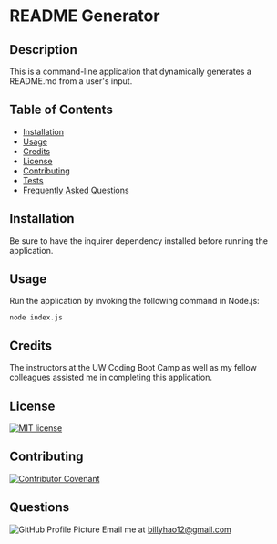 # README Generator

## Description

This is a command-line application that dynamically generates a README&#46;md from a user's input.

## Table of Contents

* [Installation](#installation)
* [Usage](#usage)
* [Credits](#credits)
* [License](#license)
* [Contributing](#contributing)
* [Tests](#tests)
* [Frequently Asked Questions](#frequently-asked-questions)

## Installation

Be sure to have the inquirer dependency installed before running the application.

## Usage

Run the application by invoking the following command in Node.js:

```
node index.js
```

## Credits

The instructors at the UW Coding Boot Camp as well as my fellow colleagues assisted me in completing this application.

## License

[![MIT license](https://img.shields.io/badge/License-MIT-blue.svg)](https://choosealicense.com/licenses/mit/)

## Contributing

[![Contributor Covenant](https://img.shields.io/badge/Contributor%20Covenant-v2.0%20adopted-ff69b4.svg)](https://www.contributor-covenant.org/)

## Questions

![GitHub Profile Picture](https://github.com/billyhao12.png)
Email me at <billyhao12@gmail.com>